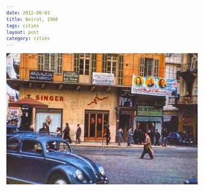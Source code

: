 ```yaml
---
date: 2012-06-03
title: Beirut, 1960
tags: cities
layout: post
category: cities
---
```


![beirut1](https://raw.githubusercontent.com/muneer78/muneer78.github.io/master/images/beirut.png)